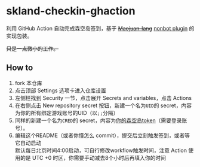 # skland-checkin-ghaction

利用 GitHub Action 自动完成森空岛签到，基于 ~~[Maojuan-lang](https://github.com/Maojuan-lang/SenKongDao)~~ [nonbot plugin](https://github.com/GuGuMur/nonebot-plugin-skland-arksign) 的实现包装。 

~~只是一点微小的工作。~~

## How to
1. fork 本仓库
2. 点击顶部 Settings 选项卡进入仓库设置
3. 左侧栏找到 Security 一节，点击展开 Secrets and variables，点击 Actions
4. 在右侧点击 New repository secret 按钮，新建一个名为``UID``的 secret，内容为你的所有绑定游戏账号的UID（以``;;``分隔）
5. 同样的新建一个名为``CRED``的 secret，内容为[你的森空岛token](https://web-api.skland.com/account/info/hg)（需要登录账号）。
6. 编辑这个README（或者你懂怎么 commit），提交后立刻触发签到，或者等它自动启动<br>默认每日北京时间4:00启动，可自行修改workflow触发时间，注意 Action 使用的是 UTC +0 时区，你需要手动减去8个小时后再填入你的时间
